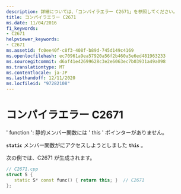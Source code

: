 ```yaml
---
description: 詳細については、「コンパイラエラー C2671」を参照してください。
title: コンパイラエラー C2671
ms.date: 11/04/2016
f1_keywords:
- C2671
helpviewer_keywords:
- C2671
ms.assetid: fc0ee40f-c8f3-408f-b89d-745d149c4169
ms.openlocfilehash: ec70961a9ea57920a56f2b460a5e6ed481963233
ms.sourcegitcommit: d6af41e42699628c3e2e6063ec7b03931a49a098
ms.translationtype: MT
ms.contentlocale: ja-JP
ms.lasthandoff: 12/11/2020
ms.locfileid: "97282108"
---
```

# <a name="compiler-error-c2671"></a>コンパイラエラー C2671

' function ': 静的メンバー関数には ' this ' ポインターがありません。

**`static`** メンバー関数がにアクセスしようとしました **`this`** 。

次の例では、C2671 が生成されます。

```cpp
// C2671.cpp
struct S {
   static S* const func() { return this; }  // C2671
};
```
